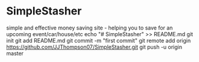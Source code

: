 # SimpleStasher
simple and effective money saving site - helping you to save for an upcoming event/car/house/etc
echo "# SimpleStasher" >> README.md
git init
git add README.md
git commit -m "first commit"
git remote add origin https://github.com/JJThompson07/SimpleStasher.git
git push -u origin master
